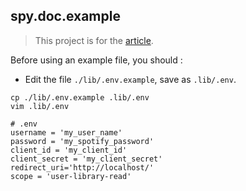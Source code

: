 ## spy.doc.example

> This project is for the [article](https://plusoneee.github.io/Spotipy-tutorial/).

Before using an example file, you should :
* Edit the file `./lib/.env.example`, save as `.lib/.env`.
```
cp ./lib/.env.example .lib/.env
vim .lib/.env
```
```
# .env
username = 'my_user_name'
password = 'my_spotify_password'
client_id = 'my_client_id'
client_secret = 'my_client_secret'
redirect_uri='http://localhost/'
scope = 'user-library-read'
```
